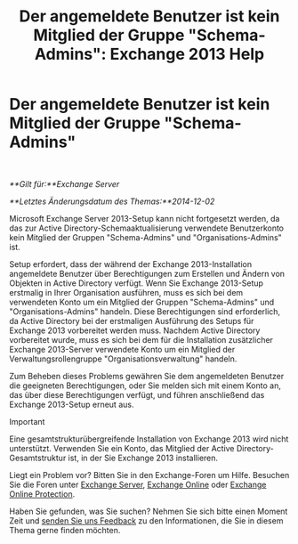 ﻿---
title: 'Der angemeldete Benutzer ist kein Mitglied der Gruppe "Schema-Admins": Exchange 2013 Help'
TOCTitle: Der angemeldete Benutzer ist kein Mitglied der Gruppe "Schema-Admins"
ms:assetid: a4a3f293-afb9-4c00-aa07-c438238b6a98
ms:mtpsurl: https://technet.microsoft.com/de-de/library/ms.exch.setupreadiness.schemaupdaterequired(v=EXCHG.150)
ms:contentKeyID: 50476362
ms.date: 04/24/2018
mtps_version: v=EXCHG.150
ms.translationtype: HT
---

# Der angemeldete Benutzer ist kein Mitglied der Gruppe \"Schema-Admins\"

 

_**Gilt für:**Exchange Server_

_**Letztes Änderungsdatum des Themas:**2014-12-02_

Microsoft Exchange Server 2013-Setup kann nicht fortgesetzt werden, da das zur Active Directory-Schemaaktualisierung verwendete Benutzerkonto kein Mitglied der Gruppen "Schema-Admins" und "Organisations-Admins" ist.

Setup erfordert, dass der während der Exchange 2013-Installation angemeldete Benutzer über Berechtigungen zum Erstellen und Ändern von Objekten in Active Directory verfügt. Wenn Sie Exchange 2013-Setup erstmalig in Ihrer Organisation ausführen, muss es sich bei dem verwendeten Konto um ein Mitglied der Gruppen "Schema-Admins" und "Organisations-Admins" handeln. Diese Berechtigungen sind erforderlich, da Active Directory bei der erstmaligen Ausführung des Setups für Exchange 2013 vorbereitet werden muss. Nachdem Active Directory vorbereitet wurde, muss es sich bei dem für die Installation zusätzlicher Exchange 2013-Server verwendete Konto um ein Mitglied der Verwaltungsrollengruppe "Organisationsverwaltung" handeln.

Zum Beheben dieses Problems gewähren Sie dem angemeldeten Benutzer die geeigneten Berechtigungen, oder Sie melden sich mit einem Konto an, das über diese Berechtigungen verfügt, und führen anschließend das Exchange 2013-Setup erneut aus.


> [!IMPORTANT]
> Eine gesamtstrukturübergreifende Installation von Exchange 2013 wird nicht unterstützt. Verwenden Sie ein Konto, das Mitglied der Active Directory-Gesamtstruktur ist, in der Sie Exchange 2013 installieren.



Liegt ein Problem vor? Bitten Sie in den Exchange-Foren um Hilfe. Besuchen Sie die Foren unter [Exchange Server](https://go.microsoft.com/fwlink/p/?linkid=60612), [Exchange Online](https://go.microsoft.com/fwlink/p/?linkid=267542) oder [Exchange Online Protection](https://go.microsoft.com/fwlink/p/?linkid=285351).

Haben Sie gefunden, was Sie suchen? Nehmen Sie sich bitte einen Moment Zeit und [senden Sie uns Feedback](mailto:exsetuphelpfeedback@microsoft.com?subject=exchange%202013%20setup%20help%20feedbac) zu den Informationen, die Sie in diesem Thema gerne finden möchten.

